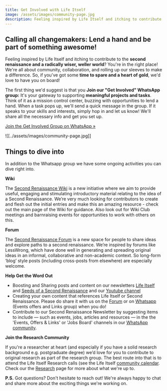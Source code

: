 ```yaml
---
title: Get Involved with Life Itself
image: /assets/images/community-page.jpg
description: Feeling inspired by Life Itself and itching to contribute to the second renaissance and a radically wiser, weller world? You're in the right place!
---
```


## Calling all changemakers: Lend a hand and be part of something awesome!

Feeling inspired by Life Itself and itching to contribute to the **second renaissance and a radically wiser, weller world**? You're in the right place! We're all about community, collaboration, and rolling up our sleeves to make a difference. So, if you've got some **time to spare and a heart of gold**, we'd love to have you on board!

The first thing we'd suggest is that you **Join our "Get Involved" WhatsApp group:** It's your gateway to supporting **meaningful projects and tasks**. Think of it as a mission control center, buzzing with opportunities to lend a hand. When a task pops up, we'll send a quick message in the group. If it speaks to your skills and interests, simply hop in and let us know! We'll share all the necessary info and get you set up.


<a href="https://chat.whatsapp.com/KxzvlRLFmMJ9WP32E9byRx" className="px-3 py-2 rounded no-underline	bg-secondary text-sm text-primary font-medium shadow-xs hover:bg-secondary/80 focus-visible:outline">Join the Get Involved Group on WhatsApp &raquo;</a>


![[../assets/images/community-page.jpg]]


## Things to dive into

In addition to the Whatsapp group we have some ongoing activities you can dive right into.

**Wiki**

The [Second Renaissance Wiki](https://wiki.secondrenaissance.net/wiki/Second_Renaissance_wiki) is a new initiative where we aim to provide useful, engaging and stimulating introductory material relating to the idea of a Second Renaissance. We’re very much looking for contributors to create and flesh out the initial entries and make this an amazing resource - check out the main page of the Wiki for guidance. Also look out for Wiki Club meetings and barnraising events for opportunities to work with others on this.

**Forum**

The [Second Renaissance Forum](https://forum.secondrenaissance.net/) is a new space for people to share ideas and explore paths to a second renaissance. We’re inspired by forums like LessWrong, which have done well in generating and spreading original ideas in an informal, collaborative and non-academic context. So long-form ‘blog’ style posts (including cross-posts from elsewhere) are especially welcome.

**Help Get the Word Out** 

- Boosting and Sharing posts and content on our newsletters [Life Itself](https://news.lifeitself.org/) and [Seeds of a Second Renaissance](https://news.secondrenaissance.net/) and our [Youtube channel](https://www.youtube.com/@bylifeitself)
- Creating your own content that references Life Itself or Second Renaissance. Please do share it with us on the [Forum](https://forum.secondrenaissance.net/) or on [Whatsapp](https://chat.whatsapp.com/JNJCTZugNQn1fq89xbHtfA) (Events offers and Links group) when you do!
- Contribute to our Second Renaissance Newsletter by suggesting items to include — such as events, jobs, articles and resources — in the the 'Events, Offers & Links' or 'Jobs Board' channels in our [WhatsApp community](https://chat.whatsapp.com/JNJCTZugNQn1fq89xbHtfA).

**Join the Research Community**

If you're a researcher at heart (and especially if you have a solid research background e.g. postgraduate degree) we’d love for you to contribute to original research as part of the research group. The best route into that is to attend the Life Itself Research calls (see the Life Itself [community calendar](https://lifeitself.org/community). Check our the [Research](https://lifeitself.org/research) page for more about what we're up to.

**P.S.** Got questions? Don't hesitate to reach out! We're always happy to chat and share more about the exciting things we're working on. 
